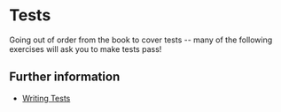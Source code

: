 # Tests

Going out of order from the book to cover tests -- many of the following
exercises will ask you to make tests pass!

## Further information

- [Writing Tests](https://doc.rust-lang.org/book/ch11-01-writing-tests.html)
